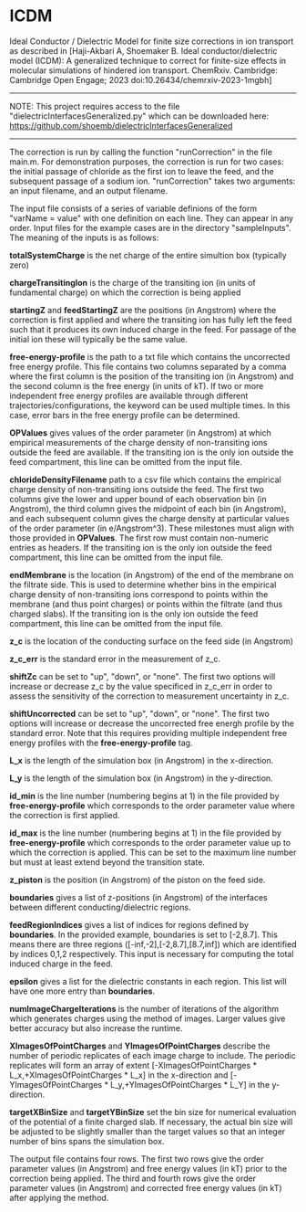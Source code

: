 # ICDM
Ideal Conductor / Dielectric Model for finite size corrections in ion transport as described in [Haji-Akbari A, Shoemaker B. Ideal conductor/dielectric model (ICDM): A generalized technique to correct for finite-size effects in molecular simulations of hindered ion transport. ChemRxiv. Cambridge: Cambridge Open Engage; 2023 doi:10.26434/chemrxiv-2023-1mgbh]

-----------------------------------------------

NOTE: This project requires access to the file "dielectricInterfacesGeneralized.py" which can be downloaded here:
https://github.com/shoemb/dielectricInterfacesGeneralized

-----------------------------------------------

The correction is run by calling the function "runCorrection" in the file main.m. For demonstration purposes, the correction is run for two cases: the initial passage of chloride as the first ion to leave the feed, and the subsequent passage of a sodium ion. "runCorrection" takes two arguments: an input filename, and an output filename. 

The input file consists of a series of variable definions of the form "varName = value" with one definition on each line. They can appear in any order. Input files for the example cases are in the directory "sampleInputs". The meaning of the inputs is as follows:

**totalSystemCharge** is the net charge of the entire simultion box (typically zero)

**chargeTransitingIon** is the charge of the transiting ion (in units of fundamental charge) on which the correction is being applied

**startingZ** and **feedStartingZ** are the positions (in Angstrom) where the correction is first applied and where the transiting ion has fully left the feed such that it produces its own induced charge in the feed. For passage of the initial ion these will typically be the same value.

**free-energy-profile** is the path to a txt file which contains the uncorrected free energy profile. This file contains two columns separated by a comma where the first column is the position of the transiting ion (in Angstrom) and the second column is the free energy (in units of kT). If two or more independent free energy profiles are available through different trajectories/configurations, the keyword can be used multiple times. In this case, error bars in the free energy profile can be determined.

**OPValues** gives values of the order parameter (in Angstrom) at which empirical measurements of the charge density of non-transiting ions outside the feed are available. If the transiting ion is the only ion outside the feed compartment, this line can be omitted from the input file.

**chlorideDensityFilename** path to a csv file which contains the empirical charge density of non-transiting ions outside the feed. The first two columns give the lower and upper bound of each observation bin (in Angstrom), the third column gives the midpoint of each bin (in Angstrom), and each subsequent column gives the charge density at particular values of the order parameter (in e/Angstrom^3). These milestones must align with those provided in **OPValues**. The first row must contain non-numeric entries as headers.  If the transiting ion is the only ion outside the feed compartment, this line can be omitted from the input file.

**endMembrane** is the location (in Angstrom) of the end of the membrane on the filtrate side. This is used to determine whether bins in the empirical charge density of non-transiting ions correspond to points within the membrane (and thus point charges) or points within the filtrate (and thus charged slabs). If the transiting ion is the only ion outside the feed compartment, this line can be omitted from the input file.

**z_c** is the location of the conducting surface on the feed side (in Angstrom)

**z_c_err** is the standard error in the measurement of z_c.

**shiftZc** can be set to "up", "down", or "none". The first two options will increase or decrease z_c by the value specificed in z_c_err in order to assess the sensitivity of the correction to measurement uncertainty in z_c.

**shiftUncorrected** can be set to "up", "down", or "none". The first two options will increase or decrease the uncorrected free energh profile by the standard error. Note that this requires providing multiple independent free energy profiles with the **free-energy-profile** tag.

**L_x** is the length of the simulation box (in Angstrom) in the x-direction.

**L_y** is the length of the simulation box (in Angstrom) in the y-direction.

**id_min** is the line number (numbering begins at 1) in the file provided by **free-energy-profile** which corresponds to the order parameter value where the correction is first applied.

**id_max** is the line number (numbering begins at 1) in the file provided by **free-energy-profile** which corresponds to the order parameter value up to which the correction is applied. This can be set to the maximum line number but must at least extend beyond the transition state.

**z_piston** is the position (in Angstrom) of the piston on the feed side. 

**boundaries** gives a list of z-positions (in Angstrom) of the interfaces between different conducting/dielectric regions.

**feedRegionIndices** gives a list of indices for regions defined by **boundaries**. In the provided example, boundaries is set to [-2,8.7]. This means there are three regions ([-inf,-2],[-2,8.7],[8.7,inf]) which are identified by indices 0,1,2 respectively. This input is necessary for computing the total induced charge in the feed.

**epsilon** gives a list for the dielectric constants in each region. This list will have one more entry than **boundaries**.

**numImageChargeIterations** is the number of iterations of the algorithm which generates charges using the method of images. Larger values give better accuracy but also increase the runtime.

**XImagesOfPointCharges** and **YImagesOfPointCharges** describe the number of periodic replicates of each image charge to include. The periodic replicates will form an array of extent [-XImagesOfPointCharges * L_x,+XImagesOfPointCharges * L_x] in the x-direction and  [-YImagesOfPointCharges * L_y,+YImagesOfPointCharges * L_Y] in the y-direction.

**targetXBinSize** and **targetYBinSize** set the bin size for numerical evaluation of the potential of a finite charged slab. If necessary, the actual bin size will be adjusted to be slightly smaller than the target values so that an integer number of bins spans the simulation box.


The output file contains four rows. The first two rows give the order parameter values (in Angstrom) and free energy values (in kT) prior to the correction being applied. The third and fourth rows give the order parameter values (in Angstrom) and corrected free energy values (in kT) after applying the method.
